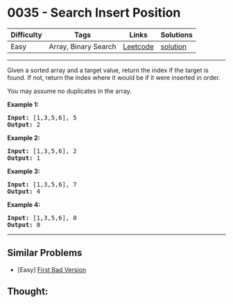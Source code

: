 # 0035 - Search Insert Position

Difficulty  | Tags | Links | Solutions
----------- | ---- | ----- | -----
Easy | Array, Binary Search | [Leetcode](https://leetcode.com/problems/search-insert-position) | [solution](https://leetcode.com/problems/search-insert-position/solution/)


-----------

<p>Given a sorted array and a target value, return the index if the target is found. If not, return the index where it would be if it were inserted in order.</p>

<p>You may assume no duplicates in the array.</p>

<p><strong>Example 1:</strong></p>

<pre>
<strong>Input:</strong> [1,3,5,6], 5
<strong>Output:</strong> 2
</pre>

<p><strong>Example 2:</strong></p>

<pre>
<strong>Input:</strong> [1,3,5,6], 2
<strong>Output:</strong> 1
</pre>

<p><strong>Example 3:</strong></p>

<pre>
<strong>Input:</strong> [1,3,5,6], 7
<strong>Output:</strong> 4
</pre>

<p><strong>Example 4:</strong></p>

<pre>
<strong>Input:</strong> [1,3,5,6], 0
<strong>Output:</strong> 0
</pre>


-----------


## Similar Problems

- [Easy] [First Bad Version](first-bad-version)




## Thought:
